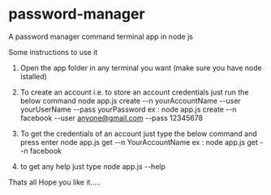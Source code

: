 # password-manager
A password manager command terminal app in node js

Some instructions to use it 
1. Open the app folder in any terminal you want (make sure you have node istalled)
2. To create an account i.e. to store an account credentials just run the below command
node app.js create --n yourAccountName --user yourUserName --pass yourPassword
ex : node app.js create --n facebook --user anyone@gmail.com --pass 12345678

3. To get the credentials of an account just type the below command and press enter
node app.js get --n YourAccountName
ex : node app.js get --n facebook
4. to get any help just type node app.js --help


Thats all
Hope you like it.....

